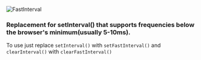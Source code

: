 ![FastInterval](http://i.imgur.com/r0HPqxH.png)
### Replacement for setInterval() that supports frequencies below the browser's minimum(usually 5-10ms).


To use just replace `setInterval()` with `setFastInterval()` and `clearInterval()` with `clearFastInterval()`
